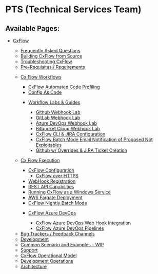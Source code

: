# PTS (Technical Services Team)

  
  

## Available Pages:

-   [CxFlow](CxFlow)
    -   [Frequently Asked Questions](Frequently_Asked_Questions)

    <!-- -->

    -   [Building CxFlow from Source](Building_CxFlow_from_Source)

    <!-- -->

    -   [Troubleshooting CxFlow](Troubleshooting_CxFlow)

    <!-- -->

    -   [Pre-Requisites / Requirements](Pre-Requisites_Requirements)

    <!-- -->

    -   [Cx Flow Workflows](Cx_Flow_Workflows)
        -   [CxFlow Automated Code
            Profiling](CxFlow_Automated_Code_Profiling)

        <!-- -->

        -   [Config As Code](Config_As_Code)

        <!-- -->

        -   [Workflow Labs & Guides](Workflow_Labs_Guides)
            -   [Github Webhook Lab](Github_Webhook_Lab)

            <!-- -->

            -   [GitLab Webhook Lab](GitLab_Webhook_Lab)

            <!-- -->

            -   [Azure DevOps Webhook Lab](Azure_DevOps_Webhook_Lab)

            <!-- -->

            -   [Bitbucket Cloud Webhook
                Lab](Bitbucket_Cloud_Webhook_Lab)

            <!-- -->

            -   [CxFlow CLI & JIRA
                Configuration](CxFlow_CLI_JIRA_Configuration)

            <!-- -->

            -   [CxFlow Batch Mode Email Notification of Proposed Not
                Exploitables](CxFlow_Batch_Mode_Email_Notification_of_Proposed_Not_Exploitables)

            <!-- -->

            -   [Github w/ Overrides & JIRA Ticket
                Creation](Github_w_Overrides_JIRA_Ticket_Creation)

    <!-- -->

    -   [Cx Flow Execution](Cx_Flow_Execution)
        -   [CxFlow Configuration](CxFlow_Configuration)
            -   [CxFlow over HTTPS](CxFlow_over_HTTPS)

        <!-- -->

        -   [WebHook Registration](WebHook_Registration)

        <!-- -->

        -   [REST API Capabilities](REST_API_Capabilities)

        <!-- -->

        -   [Running CxFlow as a Windows
            Service](Running_CxFlow_as_a_Windows_Service)

        <!-- -->

        -   [AWS Fargate Deployment](AWS_Fargate_Deployment)

        <!-- -->

        -   [CxFlow Nightly Batch Mode](CxFlow_Nightly_Batch_Mode)

        <!-- -->

        -   [CxFlow Azure DevOps](CxFlow_Azure_DevOps)
            -   [CxFlow Azure DevOps Web Hook
                Integration](CxFlow_Azure_DevOps_Web_Hook_Integration)

            <!-- -->

            -   [CxFlow Azure DevOps
                Pipelines](CxFlow_Azure_DevOps_Pipelines)

    <!-- -->

    -   [Bug Trackers / Feedback
        Channels](Bug_Trackers_Feedback_Channels)

    <!-- -->

    -   [Development](Development)

    <!-- -->

    -   [Common Scenario and Examples -
        WIP](Common_Scenario_and_Examples_-_WIP)

    <!-- -->

    -   [Support](Support)

    <!-- -->

    -   [CxFlow Operational Model](CxFlow_Operational_Model)

    <!-- -->

    -   [Development Operations](Development_Operations)

    <!-- -->

    -   [Architecture](Architecture)
